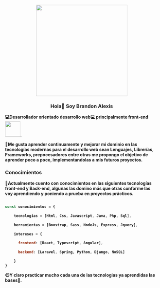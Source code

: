 <p align="center">
  <img src="https://tuscreaciones.com/wp-content/uploads/2020/07/DisenoWebGif2.gif" width="300">
  <h3 align="center">Hola👋 Soy <strong>Brandon Alexis<strong></h3>
</p>

💻Desarrollador orientado desarrollo web💻 principalmente **front-end** <img src="https://raw.githubusercontent.com/gist/ManulMax/2d20af60d709805c55fd784ca7cba4b9/raw/bcfeac7604f674ace63623106eb8bb8471d844a6/github.gif" width="50">.

    



💪Me gusta aprender continuamente y mejorar mi dominio en las tecnologías modernas para el desarrollo web sean Lenguajes, Librerías, Frameworks, prepocesadores entre otras me propongo el objetivo de aprender poco a poco, implementandolas a mis futuros proyectos.

### Conocimientos ###



🧠Actualmente cuento con conocimientos en las siguientes tecnologías front-end y Back-end, algunas las domino más que otras conforme las voy aprendiendo y poniendo a prueba en proyectos prácticos.

```javascript
   
const conocimientos = {
    
    tecnologias = [Html, Css, Javascript, Java, Php, Sql],
    
    herramientas = [Boostrap, Sass, NodeJs, Express, Jquery],
    
    intereses = {
    
      frontend: [React, Typescript, Angular],
    
      backend: [Laravel, Spring, Python, Django, NoSQL]
    
    }
}
```
    
😉Y claro practicar mucho cada una de las tecnologias ya aprendidas las bases🙂.
